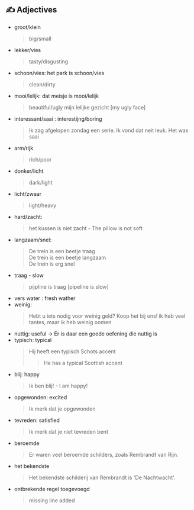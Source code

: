 ## :writing_hand: Adjectives
- groot/klein
  > big/small
- lekker/vies
  > tasty/disgusting
- schoon/vies: het park is schoon/vies
  > clean/dirty
- mooi/lelijk: dat meisje is mooi/lelijk
  > beautiful/ugly
  > mijn lelijke gezicht [my ugly face]
- interessant/saai : interestijng/boring
  > Ik zag afgelopen zondag een serie. Ik vond dat neit leuk. Het was saai
- arm/rijk
  > rich/poor
- donker/licht
  > dark/light
- licht/zwaar
  > light/heavy
- hard/zacht: 
  > het kussen is niet zacht - The pillow is not soft
- langzaam/snel: 
  > De trein is een beetje traag  
  > De trein is een beetje langzaam  
  > De trein is erg snel  
- traag - slow
  > pijpline is traag [pipeline is slow]
- vers water : fresh wather
- weinig:
  > Hebt u iets nodig voor weinig geld? Koop het bij ons!
  > ik heb veel tantes, maar ik heb weinig oomen
- nuttig: useful -> Er is daar een goede oefening die nuttig is 
- typisch: typical
    > Hij heeft een typisch Schots accent
    >
    >> He has a typical Scottish accent
    >
- blij: happy 
  > Ik ben blij! - I am happy!  
- opgewonden: excited
  > Ik merk dat je opgewonden
- tevreden: satisfied
  > Ik merk dat je niet tevreden bent
- beroemde
    > Er waren veel beroemde schilders, zoals Rembrandt van Rijn.
- het bekendste
    > Het bekendste schilderij van Rembrandt is 'De Nachtwacht'.
- ontbrekende regel toegevoegd
    > missing line added